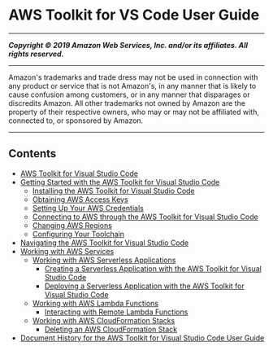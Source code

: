 # AWS Toolkit for VS Code User Guide

-----
*****Copyright &copy; 2019 Amazon Web Services, Inc. and/or its affiliates. All rights reserved.*****

-----
Amazon's trademarks and trade dress may not be used in 
     connection with any product or service that is not Amazon's, 
     in any manner that is likely to cause confusion among customers, 
     or in any manner that disparages or discredits Amazon. All other 
     trademarks not owned by Amazon are the property of their respective
     owners, who may or may not be affiliated with, connected to, or 
     sponsored by Amazon.

-----
## Contents
+ [AWS Toolkit for Visual Studio Code](welcome.md)
+ [Getting Started with the AWS Toolkit for Visual Studio Code](getting-started.md)
   + [Installing the AWS Toolkit for Visual Studio Code](setup-toolkit.md)
   + [Obtaining AWS Access Keys](obtain-credentials.md)
   + [Setting Up Your AWS Credentials](setup-credentials.md)
   + [Connecting to AWS through the AWS Toolkit for Visual Studio Code](connect.md)
   + [Changing AWS Regions](setup-region.md)
   + [Configuring Your Toolchain](setup-toolchain.md)
+ [Navigating the AWS Toolkit for Visual Studio Code](toolkit-navigation.md)
+ [Working with AWS Services](working-with-aws.md)
   + [Working with AWS Serverless Applications](serverless-apps.md)
      + [Creating a Serverless Application with the AWS Toolkit for Visual Studio Code](create-sam.md)
      + [Deploying a Serverless Application with the AWS Toolkit for Visual Studio Code](deploy-serverless-app.md)
   + [Working with AWS Lambda Functions](building-lambda.md)
      + [Interacting with Remote Lambda Functions](remote-lambda.md)
   + [Working with AWS CloudFormation Stacks](cloudformation.md)
      + [Deleting an AWS CloudFormation Stack](cloudformation-delete.md)
+ [Document History for the AWS Toolkit for Visual Studio Code User Guide](doc-history.md)
